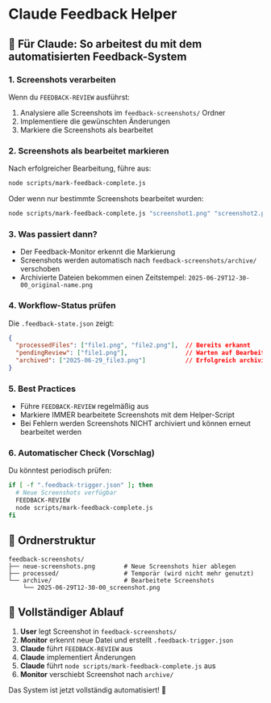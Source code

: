 # Claude Feedback Helper

## 🤖 Für Claude: So arbeitest du mit dem automatisierten Feedback-System

### 1. Screenshots verarbeiten
Wenn du `FEEDBACK-REVIEW` ausführst:
1. Analysiere alle Screenshots im `feedback-screenshots/` Ordner
2. Implementiere die gewünschten Änderungen
3. Markiere die Screenshots als bearbeitet

### 2. Screenshots als bearbeitet markieren
Nach erfolgreicher Bearbeitung, führe aus:

```bash
node scripts/mark-feedback-complete.js
```

Oder wenn nur bestimmte Screenshots bearbeitet wurden:
```bash
node scripts/mark-feedback-complete.js "screenshot1.png" "screenshot2.png"
```

### 3. Was passiert dann?
- Der Feedback-Monitor erkennt die Markierung
- Screenshots werden automatisch nach `feedback-screenshots/archive/` verschoben
- Archivierte Dateien bekommen einen Zeitstempel: `2025-06-29T12-30-00_original-name.png`

### 4. Workflow-Status prüfen
Die `.feedback-state.json` zeigt:
```json
{
  "processedFiles": ["file1.png", "file2.png"],  // Bereits erkannt
  "pendingReview": ["file1.png"],                // Warten auf Bearbeitung
  "archived": ["2025-06-29_file3.png"]           // Erfolgreich archiviert
}
```

### 5. Best Practices
- Führe `FEEDBACK-REVIEW` regelmäßig aus
- Markiere IMMER bearbeitete Screenshots mit dem Helper-Script
- Bei Fehlern werden Screenshots NICHT archiviert und können erneut bearbeitet werden

### 6. Automatischer Check (Vorschlag)
Du könntest periodisch prüfen:
```bash
if [ -f ".feedback-trigger.json" ]; then
  # Neue Screenshots verfügbar
  FEEDBACK-REVIEW
  node scripts/mark-feedback-complete.js
fi
```

## 📁 Ordnerstruktur

```
feedback-screenshots/
├── neue-screenshots.png        # Neue Screenshots hier ablegen
├── processed/                  # Temporär (wird nicht mehr genutzt)
└── archive/                    # Bearbeitete Screenshots
    └── 2025-06-29T12-30-00_screenshot.png
```

## 🔄 Vollständiger Ablauf

1. **User** legt Screenshot in `feedback-screenshots/`
2. **Monitor** erkennt neue Datei und erstellt `.feedback-trigger.json`
3. **Claude** führt `FEEDBACK-REVIEW` aus
4. **Claude** implementiert Änderungen
5. **Claude** führt `node scripts/mark-feedback-complete.js` aus
6. **Monitor** verschiebt Screenshot nach `archive/`

Das System ist jetzt vollständig automatisiert! 🚀